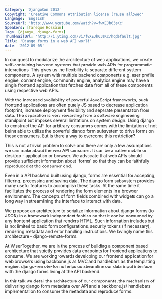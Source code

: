 ```yaml
---
Category: 'DjangoCon 2012'
Copyright: 'Creative Commons Attribution license (reuse allowed'
Language: 'English'
SourceUrl: 'http://www.youtube.com/watch?v=fwXEJh63sKc'
Speakers: [Tareque Hossain]
Tags: [django, django-forms]
ThumbnailUrl: 'http://i.ytimg.com/vi/fwXEJh63sKc/hqdefault.jpg'
Title: 'Django forms in a web API world'
date: '2012-09-05'
---
```

In our quest to modularize the architecture of web applications, we create
self-containing backend systems that provide web APIs for programmatic
interactions. This gives us the flexibility to separate different system
components. A system with multiple backend components e.g. user profile
engine, content engine, community engine, analytics engine may have a single
frontend application that fetches data from all of these components using
respective web APIs.

With the increased availability of powerful JavaScript frameworks, such
frontend applications are often purely JS based to decrease application
footprint, increase deployment flexibility and separate presentation from
data. The separation is very rewarding from a software engineering standpoint
but imposes several limitations on system design. Using django to construct
the API for arbitrary consumers comes with the limitation of not being able to
utilize the powerful django form subsystem to drive forms on these consumers.
But is there a way to overcome this restriction?

This is not a trivial problem to solve and there are only a few assumptions we
can make about the web API consumer. It can be a native mobile or desktop -
application or browser. We advocate that web APIs should provide sufficient
information about 'forms' so that they can be faithfully reproduced at the
consumer end.

Even in a API backend built using django, forms are essential for accepting,
filtering, processing and saving data. The django form subsystem provides many
useful features to accomplish these tasks. At the same time it facilitates the
process of rendering the form elements in a browser environment. The concepts
of form fields combined with widgets can go a long way in streamlining the
interface to interact with data.

We propose an architecture to serialize information about django forms (to
JSON) in a framework independent fashion so that it can be consumed by any
frontend application that renders HTML. Such information includes but is not
limited to basic form configurations, security tokens (if necessary),
rendering metadata and error handling instructions. We lovingly name this
architecture - django-remote-forms.

At WiserTogether, we are in the process of building a component based
architecture that strictly provides data endpoints for frontend applications
to consume. We are working towards developing our frontend application for web
browsers using backbone.js as MVC and handlebars as the templating engine.
django-remote-forms helps us streamline our data input interface with the
django forms living at the API backend.

In this talk we detail the architecture of our components, the mechanism of
delivering django form metadata over API and a backbone.js/ handlebars
implementation to consume the metadata and reproduce forms.
